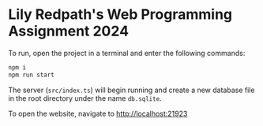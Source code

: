# Lily Redpath's Web Programming Assignment 2024
To run, open the project in a terminal and enter the following commands:
```bat
npm i
npm run start
```

The server (`src/index.ts`) will begin running and create a new database file in the root directory under the name 
`db.sqlite`.

To open the website, navigate to [http://localhost:21923](http://localhost:21923)